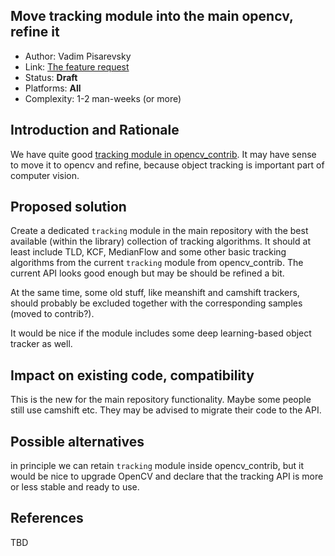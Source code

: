 ## Move tracking module into the main opencv, refine it

* Author: Vadim Pisarevsky
* Link: [The feature request](https://github.com/opencv/opencv/issues/11016)
* Status: **Draft**
* Platforms: **All**
* Complexity: 1-2 man-weeks (or more)

## Introduction and Rationale

We have quite good [tracking module in opencv_contrib](https://github.com/opencv/opencv_contrib/tree/master/modules/tracking). It may have sense to move it to opencv and refine, because object tracking is important part of computer vision.

## Proposed solution

Create a dedicated `tracking` module in the main repository with the best available (within the library) collection of tracking algorithms. It should at least include TLD, KCF, MedianFlow and some other basic tracking algorithms from the current `tracking` module from opencv_contrib. The current API looks good enough but may be should be refined a bit.

At the same time, some old stuff, like meanshift and camshift trackers, should probably be excluded together with the corresponding samples (moved to contrib?).

It would be nice if the module includes some deep learning-based object tracker as well.

## Impact on existing code, compatibility

This is the new for the main repository functionality. Maybe some people still use camshift etc. They may be advised to migrate their code to the API.

## Possible alternatives

in principle we can retain `tracking` module inside opencv_contrib, but it would be nice to upgrade OpenCV and declare that the tracking API is more or less stable and ready to use.

## References

TBD